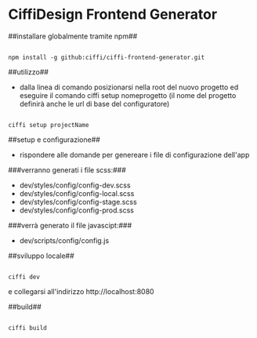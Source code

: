 # CiffiDesign Frontend Generator #

##installare globalmente tramite npm##

```

npm install -g github:ciffi/ciffi-frontend-generator.git

```

##utilizzo##

* dalla linea di comando posizionarsi nella root del nuovo progetto ed eseguire il comando ciffi setup nomeprogetto (il nome del progetto definirà anche le url di base del configuratore)

```

ciffi setup projectName

```

##setup e configurazione##

* rispondere alle domande per genereare i file di configurazione dell'app

###verranno generati i file scss:###
* dev/styles/config/config-dev.scss
* dev/styles/config/config-local.scss
* dev/styles/config/config-stage.scss
* dev/styles/config/config-prod.scss

###verrà generato il file javascipt:###
* dev/scripts/config/config.js

##sviluppo locale##

```

ciffi dev

```
e collegarsi all'indirizzo http://localhost:8080

##build##

```

ciffi build

```